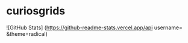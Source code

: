 # curiosgrids

![GitHub Stats] (https://github-readme-stats.vercel.app/api username= &theme=radical)
